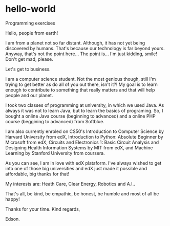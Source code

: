 # hello-world
Programming exercises

Hello, people from earth!

I am from a planet not so far distant. Although, it has not yet being discovered by humans. That's because our technology is far beyond yours. Anyway, that's not the point here... The point is... I'm just kidding, smile! Don't get mad, please.

Let's get to business.

I am a computer science student. Not the most genious though, still I'm trying to get better as do all of you out there, isn't it?!
My goal is to learn enough to contribute to something that really matters and that will help people and our planet.

I took two classes of programming at university, in which we used Java. As always it was not to learn Java, but to learn the basics of programing. So, I bought a online Java course (beginning to advanced) and a online PHP course (beggining to advanced) from Softblue. 

I am also currently enroled on CS50's Introduction to Computer Science by Harvard University from edX, Introduction to Python: Absolute Beginner by Microsoft from edX, Circuits and Electronics 1: Basic Circuit Analysis and Designing Health Information Systems by MIT from edX, and Machine Learning by Stanford University from coursera.

As you can see, I am in love with edX plataform. I've always wished to get into one of those big universities and edX just made it possible and affordable, big thanks for that!

My interests are: Heath Care, Clear Energy, Robotics and A.I..

That's all, be kind, be empathic, be honest, be humble and most of all be happy!

Thanks for your time.
Kind regards,

Edson.
